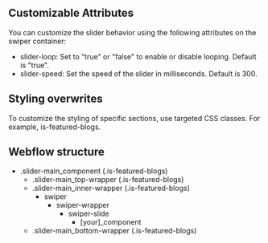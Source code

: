 ## Customizable Attributes

You can customize the slider behavior using the following attributes on the swiper container:

- slider-loop: Set to "true" or "false" to enable or disable looping. Default is "true".
- slider-speed: Set the speed of the slider in milliseconds. Default is 300.

## Styling overwrites

To customize the styling of specific sections, use targeted CSS classes. For example, is-featured-blogs.

## Webflow structure

- .slider-main_component (.is-featured-blogs)
  - .slider-main_top-wrapper (.is-featured-blogs)
  - .slider-main_inner-wrapper (.is-featured-blogs)
    - swiper
      - swiper-wrapper
        - swiper-slide
          - [your]\_component
  - .slider-main_bottom-wrapper (.is-featured-blogs)
